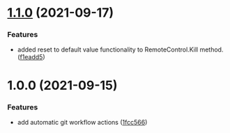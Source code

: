 # [1.1.0](https://github.com/Vadimskyi/UnityLightningFastUITweener/compare/v1.0.0...v1.1.0) (2021-09-17)


### Features

* added reset to default value functionality to RemoteControl.Kill method. ([f1eadd5](https://github.com/Vadimskyi/UnityLightningFastUITweener/commit/f1eadd5bc39822e3d6d4537b6352f49fb2b97bfe))

# 1.0.0 (2021-09-15)


### Features

* add automatic git workflow actions ([1fcc566](https://github.com/Vadimskyi/UnityLightningFastUITweener/commit/1fcc5669eb14ac2c08bd318e9c16579550177b1d))
